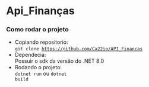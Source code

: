 <h1><bold>Api_Finanças</bold></h1>


<h3>Como rodar o projeto</h3>

- Copiando repositorio:<br>
  <code>git clone https://github.com/Ca22io/API_Financas</code>
- Dependecia:<br>
  Possuir o sdk da versão do .NET 8.0
- Rodando o projeto:<br>
  <code>dotnet run</code> ou <code>dotnet build</code>
